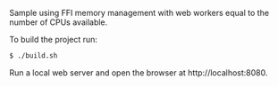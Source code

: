 Sample using FFI memory management with web workers equal to the number of CPUs available.

To build the project run:

```bash
$ ./build.sh
```

Run a local web server and open the browser at http://localhost:8080.
